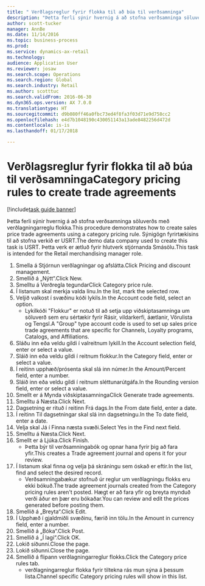 ```yaml
--- 
title: " Verðlagsreglur fyrir flokka til að búa til verðsamninga"
description: "Þetta ferli sýnir hvernig á að stofna verðsamninga söluverðs með verðlagningarreglu flokka."
author: scott-tucker
manager: AnnBe
ms.date: 11/14/2016
ms.topic: business-process
ms.prod: 
ms.service: dynamics-ax-retail
ms.technology: 
audience: Application User
ms.reviewer: josaw
ms.search.scope: Operations
ms.search.region: Global
ms.search.industry: Retail
ms.author: scotttuc
ms.search.validFrom: 2016-06-30
ms.dyn365.ops.version: AX 7.0.0
ms.translationtype: HT
ms.sourcegitcommit: d9b080ff46a0fbc73ed4f8fa3f03d71e9d758cc2
ms.openlocfilehash: e4d7b1048190c430051143a13ade8482256d472d
ms.contentlocale: is-is
ms.lasthandoff: 01/17/2018

---
```

# <a name="category-pricing-rules-to-create-trade-agreements"></a><span data-ttu-id="c6a97-103"> Verðlagsreglur fyrir flokka til að búa til verðsamninga</span><span class="sxs-lookup"><span data-stu-id="c6a97-103">Category pricing rules to create trade agreements</span></span>

[!include[task guide banner](../includes/task-guide-banner.md)]

<span data-ttu-id="c6a97-104">Þetta ferli sýnir hvernig á að stofna verðsamninga söluverðs með verðlagningarreglu flokka.</span><span class="sxs-lookup"><span data-stu-id="c6a97-104">This procedure demonstrates how to create sales price trade agreements using a category pricing rule.</span></span> <span data-ttu-id="c6a97-105">Sýnigögn fyrirtækisins til að stofna verkið er USRT.</span><span class="sxs-lookup"><span data-stu-id="c6a97-105">The demo data company used to create this task is USRT.</span></span> <span data-ttu-id="c6a97-106">Þetta verk er ætluð fyrir hlutverk stjórnanda Smásölu.</span><span class="sxs-lookup"><span data-stu-id="c6a97-106">This task is intended for the Retail merchandising manager role.</span></span>

1. <span data-ttu-id="c6a97-107">Smella á Stjórnun verðlagningar og afslátta.</span><span class="sxs-lookup"><span data-stu-id="c6a97-107">Click Pricing and discount management.</span></span>
2. <span data-ttu-id="c6a97-108">Smellið á „Nýtt“.</span><span class="sxs-lookup"><span data-stu-id="c6a97-108">Click New.</span></span>
3. <span data-ttu-id="c6a97-109">Smelltu á Verðregla tegundar</span><span class="sxs-lookup"><span data-stu-id="c6a97-109">Click Category price rule.</span></span>
4. <span data-ttu-id="c6a97-110">Í listanum skal merkja valda línu.</span><span class="sxs-lookup"><span data-stu-id="c6a97-110">In the list, mark the selected row.</span></span>
5. <span data-ttu-id="c6a97-111">Veljið valkost í svæðinu kóði lykils.</span><span class="sxs-lookup"><span data-stu-id="c6a97-111">In the Account code field, select an option.</span></span>
    * <span data-ttu-id="c6a97-112">Lykilkóði "Flokkur" er notuð til að setja upp viðskiptasamninga um söluverð sem eru sértækir fyrir Rásir, vildarkerfi, áætlanir, Vörulista og Tengsl.</span><span class="sxs-lookup"><span data-stu-id="c6a97-112">A "Group" type account code is used to set up sales price trade agreements that are specific for Channels, Loyalty programs, Catalogs, and Affiliations.</span></span>  
6. <span data-ttu-id="c6a97-113">Sláðu inn eða veldu gildi í valreitnum lykill.</span><span class="sxs-lookup"><span data-stu-id="c6a97-113">In the Account selection field, enter or select a value.</span></span>
7. <span data-ttu-id="c6a97-114">Sláið inn eða veldu gildi í reitnum flokkur.</span><span class="sxs-lookup"><span data-stu-id="c6a97-114">In the Category field, enter or select a value.</span></span>
8. <span data-ttu-id="c6a97-115">Í reitinn upphæð/prósenta skal slá inn númer.</span><span class="sxs-lookup"><span data-stu-id="c6a97-115">In the Amount/Percent field, enter a number.</span></span>
9. <span data-ttu-id="c6a97-116">Sláið inn eða veldu gildi í reitnum sléttunarútgáfa.</span><span class="sxs-lookup"><span data-stu-id="c6a97-116">In the Rounding version field, enter or select a value.</span></span>
10. <span data-ttu-id="c6a97-117">Smellt er á Mynda viðskiptasamninga</span><span class="sxs-lookup"><span data-stu-id="c6a97-117">Click Generate trade agreements.</span></span>
11. <span data-ttu-id="c6a97-118">Smelltu á Næsta.</span><span class="sxs-lookup"><span data-stu-id="c6a97-118">Click Next.</span></span>
12. <span data-ttu-id="c6a97-119">Dagsetning er rituð í reitinn Frá dags.</span><span class="sxs-lookup"><span data-stu-id="c6a97-119">In the From date field, enter a date.</span></span>
13. <span data-ttu-id="c6a97-120">Í reitinn Til dagsetningar skal slá inn dagsetningu.</span><span class="sxs-lookup"><span data-stu-id="c6a97-120">In the To date field, enter a date.</span></span>
14. <span data-ttu-id="c6a97-121">Velja skal Já í Finna næsta svæði.</span><span class="sxs-lookup"><span data-stu-id="c6a97-121">Select Yes in the Find next field.</span></span>
15. <span data-ttu-id="c6a97-122">Smelltu á Næsta.</span><span class="sxs-lookup"><span data-stu-id="c6a97-122">Click Next.</span></span>
16. <span data-ttu-id="c6a97-123">Smellt er á Ljúka.</span><span class="sxs-lookup"><span data-stu-id="c6a97-123">Click Finish.</span></span>
    * <span data-ttu-id="c6a97-124">Þetta býr til verðsamningabók og opnar hana fyrir þig að fara yfir.</span><span class="sxs-lookup"><span data-stu-id="c6a97-124">This creates a Trade agreement journal and opens it for your review.</span></span>  
17. <span data-ttu-id="c6a97-125">Í listanum skal finna og velja þá skráningu sem óskað er eftir.</span><span class="sxs-lookup"><span data-stu-id="c6a97-125">In the list, find and select the desired record.</span></span>
    * <span data-ttu-id="c6a97-126">Verðsamningabækur stofnuð úr reglur um verðlagningu flokks eru ekki bókuð.</span><span class="sxs-lookup"><span data-stu-id="c6a97-126">The trade agreement journals created from the Category pricing rules aren't posted.</span></span> <span data-ttu-id="c6a97-127">Hægt er að fara yfir og breyta mynduð verði áður en þær eru bókaðar.</span><span class="sxs-lookup"><span data-stu-id="c6a97-127">You can  review and edit the prices generated before posting them.</span></span>  
18. <span data-ttu-id="c6a97-128">Smellið á „Breyta“.</span><span class="sxs-lookup"><span data-stu-id="c6a97-128">Click Edit.</span></span>
19. <span data-ttu-id="c6a97-129">Í Upphæð í gjaldmiðli svæðinu, færið inn tölu.</span><span class="sxs-lookup"><span data-stu-id="c6a97-129">In the Amount in currency field, enter a number.</span></span>
20. <span data-ttu-id="c6a97-130">Smellið á „Bóka“.</span><span class="sxs-lookup"><span data-stu-id="c6a97-130">Click Post.</span></span>
21. <span data-ttu-id="c6a97-131">Smellið á „Í lagi“.</span><span class="sxs-lookup"><span data-stu-id="c6a97-131">Click OK.</span></span>
22. <span data-ttu-id="c6a97-132">Lokið síðunni.</span><span class="sxs-lookup"><span data-stu-id="c6a97-132">Close the page.</span></span>
23. <span data-ttu-id="c6a97-133">Lokið síðunni.</span><span class="sxs-lookup"><span data-stu-id="c6a97-133">Close the page.</span></span>
24. <span data-ttu-id="c6a97-134">Smellið á flipann verðlagningarreglur flokks.</span><span class="sxs-lookup"><span data-stu-id="c6a97-134">Click the Category price rules tab.</span></span>
    * <span data-ttu-id="c6a97-135">verðlagningarreglur flokka fyrir tiltekna rás mun sýna á þessum lista.</span><span class="sxs-lookup"><span data-stu-id="c6a97-135">Channel specific Category pricing rules will show in this list.</span></span>  



